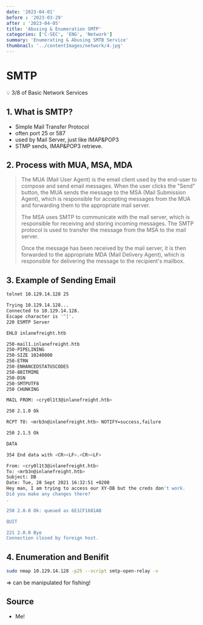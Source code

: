 ```yaml
---
date: '2023-04-01'
before : '2023-03-29'
after : '2023-04-05'
title: 'Abusing & Enumeration SMTP'
categories: ['C-SEC', 'ENG', 'Network']
summary: 'Enumerating & Abusing SMTB Service'
thumbnail: '../contentImages/network/4.jpg'
---
```


# SMTP

<aside>
💡 3/8 of Basic Network Services

</aside>

## 1. What is SMTP?

- Simple Mail Transfer Protocol
- often port 25 or 587
- used by Mail Server, just like IMAP&POP3
- STMP sends, IMAP&POP3 retrieve.

## 2. Process with MUA, MSA, MDA

> The MUA (Mail User Agent) is the email client used by the end-user to compose and send email messages. When the user clicks the "Send" button, the MUA sends the message to the MSA (Mail Submission Agent), which is responsible for accepting messages from the MUA and forwarding them to the appropriate mail server.
> 
> 
> The MSA uses SMTP to communicate with the mail server, which is responsible for receiving and storing incoming messages. The SMTP protocol is used to transfer the message from the MSA to the mail server.
> 
> Once the message has been received by the mail server, it is then forwarded to the appropriate MDA (Mail Delivery Agent), which is responsible for delivering the message to the recipient's mailbox.
> 

## 3. Example of Sending Email

```bash
telnet 10.129.14.128 25

Trying 10.129.14.128...
Connected to 10.129.14.128.
Escape character is '^]'.
220 ESMTP Server

EHLO inlanefreight.htb

250-mail1.inlanefreight.htb
250-PIPELINING
250-SIZE 10240000
250-ETRN
250-ENHANCEDSTATUSCODES
250-8BITMIME
250-DSN
250-SMTPUTF8
250 CHUNKING

MAIL FROM: <cry0l1t3@inlanefreight.htb>

250 2.1.0 Ok

RCPT TO: <mrb3n@inlanefreight.htb> NOTIFY=success,failure

250 2.1.5 Ok

DATA

354 End data with <CR><LF>.<CR><LF>

From: <cry0l1t3@inlanefreight.htb>
To: <mrb3n@inlanefreight.htb>
Subject: DB
Date: Tue, 28 Sept 2021 16:32:51 +0200
Hey man, I am trying to access our XY-DB but the creds don't work. 
Did you make any changes there?
.

250 2.0.0 Ok: queued as 6E1CF1681AB

QUIT

221 2.0.0 Bye
Connection closed by foreign host.
```

## 4. Enumeration and Benifit

```bash
sudo nmap 10.129.14.128 -p25 --script smtp-open-relay -v
```

⇒ can be manipulated for fishing!

## Source

- Me!
